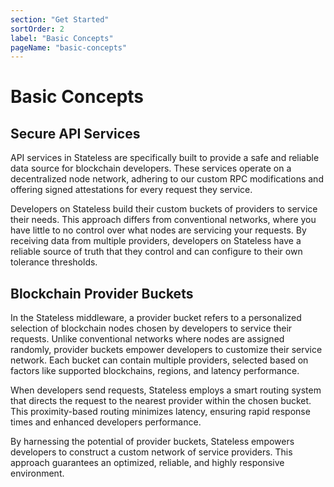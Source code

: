 ```yaml
---
section: "Get Started"
sortOrder: 2
label: "Basic Concepts"
pageName: "basic-concepts"
---
```

# Basic Concepts

## Secure API Services

API services in Stateless are specifically built to provide a safe and reliable
data source for blockchain developers. These services operate on a
decentralized node network, adhering to our custom RPC modifications and
offering signed attestations for every request they service.

Developers on Stateless build their custom buckets of providers to service
their needs. This approach differs from conventional networks, where you have
little to no control over what nodes are servicing your requests. By receiving
data from multiple providers, developers on Stateless have a reliable source
of truth that they control and can configure to their own tolerance thresholds.

## Blockchain Provider Buckets

In the Stateless middleware, a provider bucket refers to a personalized
selection of blockchain nodes chosen by developers to service their requests.
Unlike conventional networks where nodes are assigned randomly, provider
buckets empower developers to customize their service network. Each bucket can
contain multiple providers, selected based on factors like supported
blockchains, regions, and latency performance.

When developers send requests, Stateless employs a smart routing system that
directs the request to the nearest provider within the chosen bucket. This
proximity-based routing minimizes latency, ensuring rapid response times and
enhanced developers performance.

By harnessing the potential of provider buckets, Stateless empowers developers
to construct a custom network of service providers. This approach guarantees an
optimized, reliable, and highly responsive environment.
